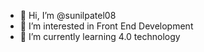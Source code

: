 - 👋 Hi, I’m @sunilpatel08
- 👀 I’m interested in Front End Development
- 🌱 I’m currently learning 4.0 technology 

<!---
sunilpatel08/sunilpatel08 is a ✨ special ✨ repository because its `README.md` (this file) appears on your GitHub profile.
You can click the Preview link to take a look at your changes.
--->
